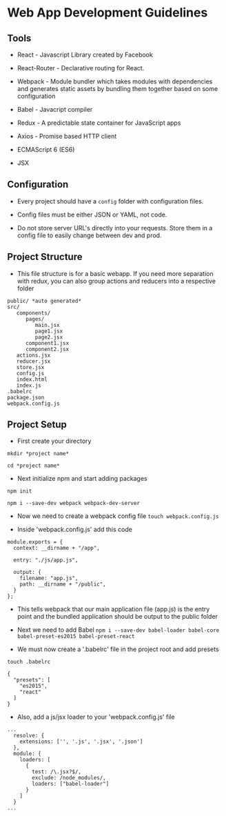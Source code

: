 # Web App Development Guidelines

## Tools

* React - Javascript Library created by Facebook

* React-Router - Declarative routing for React.

* Webpack - Module bundler which takes modules with dependencies and generates static assets by bundling them together based on some configuration

* Babel - Javacript compiler

* Redux - A predictable state container for JavaScript apps

* Axios - Promise based HTTP client

* ECMAScript 6 (ES6)

* JSX


## Configuration

* Every project should have a ```config``` folder with configuration files.

* Config files must be either JSON or YAML, not code.

* Do not store server URL's directly into your requests.  Store them in a config file to easily change between dev and prod.


## Project Structure

* This file structure is for a basic webapp.  If you need more separation with redux, you can also group actions and reducers into a respective folder

```
public/ *auto generated*
src/
   components/
      pages/
	     main.jsx
	     page1.jsx
	     page2.jsx
	  component1.jsx
	  component2.jsx
   actions.jsx
   reducer.jsx
   store.jsx
   config.js
   index.html
   index.js
.babelrc
package.json
webpack.config.js
```

## Project Setup

* First create your directory
```
mkdir *project name*
```
```
cd *project name*
```

* Next initialize npm and start adding packages
```
npm init
```
```
npm i --save-dev webpack webpack-dev-server
```

* Now we need to create a webpack config file
```touch webpack.config.js```

* Inside 'webpack.config.js' add this code

```
module.exports = {
  context: __dirname + "/app",

  entry: "./js/app.js",

  output: {
    filename: "app.js",
    path: __dirname + "/public",
  }
};
```

* This tells webpack that our main application file (app.js) is the entry point and the bundled application should be output to the public folder

* Next we need to add Babel
```npm i --save-dev babel-loader babel-core babel-preset-es2015 babel-preset-react```

* We must now create a '.babelrc' file in the project root and add presets
```
touch .babelrc
```
```
{
  "presets": [
    "es2015",
    "react"
  ]
}
```

* Also, add a js/jsx loader to your 'webpack.config.js' file
```
...
  resolve: {
    extensions: ['', '.js', '.jsx', '.json']
  },
  module: {
    loaders: [
      {
        test: /\.jsx?$/,
        exclude: /node_modules/,
        loaders: ["babel-loader"]
      }
    ]
  }
...
```









